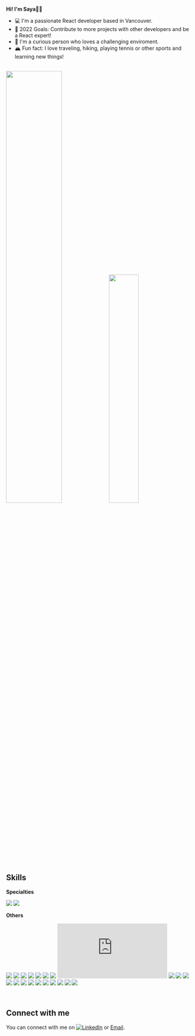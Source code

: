 

**Hi! I'm Saya👋🏼**

- 💻 I'm a passionate React developer based in Vancouver.
- 📍 2022 Goals: Contribute to more projects with other developers and be a React expert!
- 🌱 I'm a curious person who loves a challenging enviroment.
- 🏔 Fun fact: I love traveling, hiking, playing tennis or other sports and learning new things!


<br/>

<div>
<img width=55% src="https://github-readme-stats.vercel.app/api?username=saya0118&show_icons=true&theme=gruvbox_light" />
<img width=40% src="https://github-readme-stats.vercel.app/api/top-langs/?username=saya0118&layout=compact" />
</div>

<br/>

## Skills
**Specialties**

![](https://img.shields.io/badge/<React>-555555?style=for-the-badge&logo=react)
![](https://img.shields.io/badge/<Redux>-555555?style=for-the-badge&logo=redux)

**Others**

![](https://img.shields.io/badge/<TypeScript>-555555?style=for-the-badge&logo=typescript)
![](https://img.shields.io/badge/<HTML>-555555?style=for-the-badge&logo=html5)
![](https://img.shields.io/badge/<CSS>-555555?style=for-the-badge&logo=css3)
![](https://img.shields.io/badge/<JavaScript>-555555?style=for-the-badge&logo=javascript)
![](https://img.shields.io/badge/<SCSS>-555555?style=for-the-badge&logo=sass)
![](https://img.shields.io/badge/<Tailwind.css>-555555?style=for-the-badge&logo=tailwindcss)
![](https://img.shields.io/badge/<MUI>-555555?style=for-the-badge&logo=mui)
![](https://img.shields.io/badge/<Node.js>-555555?style=for-the-badge&logo=node.js)
![](https://img.shields.io/badge/<Express>-555555?style=for-the-badge&logo=express)
![](https://img.shields.io/badge/<MongoDB>-555555?style=for-the-badge&logo=mongodb)
![](https://img.shields.io/badge/<Firebase>-555555?style=for-the-badge&logo=firebase)
![](https://img.shields.io/badge/<cypress>-555555?style=for-the-badge&logo=cypress)
![](https://img.shields.io/badge/<Vite>-555555?style=for-the-badge&logo=vite)
![](https://img.shields.io/badge/<eslint>-555555?style=for-the-badge&logo=eslint)
![](https://img.shields.io/badge/<git>-555555?style=for-the-badge&logo=git)
![](https://img.shields.io/badge/<github>-555555?style=for-the-badge&logo=github)
![](https://img.shields.io/badge/<gitlab>-555555?style=for-the-badge&logo=gitlab)
![](https://img.shields.io/badge/<trello>-555555?style=for-the-badge&logo=trello)
![](https://img.shields.io/badge/<figma>-555555?style=for-the-badge&logo=figma)
![](https://img.shields.io/badge/<npm>-555555?style=for-the-badge&logo=npm)
![](https://img.shields.io/badge/<yarn>-555555?style=for-the-badge&logo=yarn)

<br/>

## Connect with me

<!-- Actual text -->

You can connect with me on [![LinkedIn][1.1]][1] or [Email](chemi0802@gmail.com).

<!-- Icons -->

[1.1]: https://raw.githubusercontent.com/MartinHeinz/MartinHeinz/master/linkedin-3-16.png (LinkedIn icon without padding)

<!-- Links to your social media accounts -->

[1]: https://www.linkedin.com/in/sayaka-matsuda-659338211/
